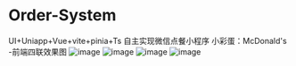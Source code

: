 # Order-System
UI+Uniapp+Vue+vite+pinia+Ts 自主实现微信点餐小程序 小彩蛋：McDonald's
-前端四联效果图
![image](https://github.com/codeCodCo/Order-System/assets/28680808/66f8e2e4-70bc-4fcb-a7dc-b36cd9bbd9e4)
![image](https://github.com/codeCodCo/Order-System/assets/28680808/746d01da-2ad8-4416-b69e-061fd79b034b)
![image](https://github.com/codeCodCo/Order-System/assets/28680808/0c393354-5098-4bcb-b7de-dee13dc2c8db)
![image](https://github.com/codeCodCo/Order-System/assets/28680808/a7deb080-cab3-4434-9ffb-4f5ea42723ee)
